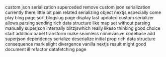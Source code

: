 custom json serialization superceded remove custom json serialization currently there little bit pain related serializing object nextjs especially come play blog page sort blogslug page display last updated custom serializer allows parsing sending rich data structure like map set without parsing manually superjson internally blitzjswhich really likeso thinking good choice start addition babel transform make seamless noninvasive codebase add superjson dependency serialize deserialize initial prop rich data structure consequence mark slight divergence vanilla nextjs result might good document ill refactor datafetching page